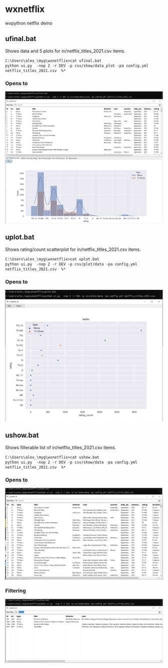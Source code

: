 # wxnetflix
wxpython netflix demo


## ufinal.bat
Shows data and 5 plots  for in/netflix_titles_2021.csv items.

```
C:\Users\alex_\myg\wxnetflix>cat ufinal.bat
python ui.py  -nop 2 -r DEV -p csv/show/data_plot -pa config.yml netflix_titles_2021.csv  %*
```
### Opens to
![List of all items](https://github.com/pydemo/wxnetflix/blob/main/docs/screenshots/ufinal.JPG)


## uplot.bat
Shows rating/count scatterplot for  in/netflix_titles_2021.csv items.

```
C:\Users\alex_\myg\wxnetflix>cat uplot.bat
python ui.py  -nop 2 -r DEV -p csv/plot/data -pa config.yml netflix_titles_2021.csv  %*
```
### Opens to
![List of all items](https://github.com/pydemo/wxnetflix/blob/main/docs/screenshots/uplot_ratings_count.JPG)


## ushow.bat
Shows filterable list of in/netflix_titles_2021.csv items.

```
C:\Users\alex_\myg\wxnetflix>cat ushow.bat
python ui.py  -nop 2 -r DEV -p csv/show/data -pa config.yml netflix_titles_2021.csv  %*
```
### Opens to
![List of all items](https://github.com/pydemo/wxnetflix/blob/main/docs/screenshots/ushow.JPG)

### Filtering
![List of all items](https://github.com/pydemo/wxnetflix/blob/main/docs/screenshots/ushow_ukraine.JPG)






